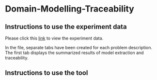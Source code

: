# Domain-Modelling-Traceability



## Instructions to use the experiment data
Please click this [link](https://www.dropbox.com/s/fmq6fkpxwx1gpnr/Experiment%20Data.xlsx?dl=0) to view the experiment data.

In the file, separate tabs have been created for each problem description. The first tab displays the summarized results of model extraction and traceability.



## Instructions to use the tool

